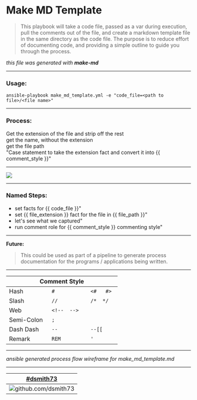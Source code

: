  # Make MD Template  
  
 > This playbook will take a code file, passed as a var during execution, pull the comments out of the file, and create a markdown template file in the same directory as the code file. The purpose is to reduce effort of documenting code, and providing a simple outline to guide you through the process.  
  
_this file was generated with_ ***make-md***  

---

 ### Usage:  
  
 `ansible-playbook make_md_template.yml -e "code_file=<path to file>/<file name>"`  

 ---   

 ### Process:  
  
 Get the extension of the file and strip off the rest   
 get the name, without the extension  
 get the file path  
 "Case statement to take the extension fact and convert it into {{ comment_style }}"  

---

[![](https://mermaid.ink/img/eyJjb2RlIjoiZ3JhcGggTFJcbiAgYTEoKG1ha2UtbWQueW1sKSkgLS0-IGEye3tcIkRldGVybWluZSBTdHlsZVwifX1cbiAgYTIgLS4tPiBiMShmYTpmYS1jb2RlIEhhc2gpXG4gIGEyIC0uLT4gYzEoZmE6ZmEtY29kZSBTbGFzaClcbiAgYTIgLS4tPiBkMShmYTpmYS1jb2RlIFNlbWlDb2wpXG4gIGEyIC0uLT4gZTEoZmE6ZmEtY29kZSBXZWIpXG4gIGEyIC0uLT4gZjEoZmE6ZmEtY29kZSBEYXNoRGFzaClcbiAgYTIgLS4tPiBnMShmYTpmYS1jb2RlIGV0Yy4uLilcblxuICBjMSAtLi0-IGEzXG4gIGUxIC0uLT4gYTNcbiAgZjEgLS4tPiBhM1xuICBnMSAtLi0-IGEzXG4gIGIxIC0uLT4gYTNcbiAgZDEgLS4tPiBhM1tbZXh0cmFjdCBjb21tZW50c11dXG5cbiAgYTMgLS0-IGE0W1tjcmVhdGUgLm1kXV0iLCJtZXJtYWlkIjp7InRoZW1lIjoiZm9yZXN0In0sInVwZGF0ZUVkaXRvciI6ZmFsc2V9)](https://mermaid-js.github.io/mermaid-live-editor/#/edit/eyJjb2RlIjoiZ3JhcGggTFJcbiAgYTEoKG1ha2UtbWQueW1sKSkgLS0-IGEye3tcIkRldGVybWluZSBTdHlsZVwifX1cbiAgYTIgLS4tPiBiMShmYTpmYS1jb2RlIEhhc2gpXG4gIGEyIC0uLT4gYzEoZmE6ZmEtY29kZSBTbGFzaClcbiAgYTIgLS4tPiBkMShmYTpmYS1jb2RlIFNlbWlDb2wpXG4gIGEyIC0uLT4gZTEoZmE6ZmEtY29kZSBXZWIpXG4gIGEyIC0uLT4gZjEoZmE6ZmEtY29kZSBEYXNoRGFzaClcbiAgYTIgLS4tPiBnMShmYTpmYS1jb2RlIGV0Yy4uLilcblxuICBjMSAtLi0-IGEzXG4gIGUxIC0uLT4gYTNcbiAgZjEgLS4tPiBhM1xuICBnMSAtLi0-IGEzXG4gIGIxIC0uLT4gYTNcbiAgZDEgLS4tPiBhM1tbZXh0cmFjdCBjb21tZW50c11dXG5cbiAgYTMgLS0-IGE0W1tjcmVhdGUgLm1kXV0iLCJtZXJtYWlkIjp7InRoZW1lIjoiZm9yZXN0In0sInVwZGF0ZUVkaXRvciI6ZmFsc2V9)  

--- 
  
### Named Steps:  
  
  * set facts for {{ code_file }}"  
  * set {{ file_extension }} fact for the file in {{ file_path }}"  
  * let's see what we captured"  
  * run comment role for {{ comment_style }} commenting style"  

---

**Future:**  
> This could be used as part of a pipeline to generate process documentation for the programs / applications being written.  

---

<table>
    <thead>
        <tr>
            <th colspan=3>Comment Style</th>
        </tr>
    </thead>
    <tbody>
        <tr>
            <td>Hash</td>
            <td><code> # </code></td>
            <td><code> <#   #> </code></td>
        </tr>
        <tr>
            <td>Slash</td>
            <td><code> // </code></td>
            <td><code> /*  */ </code></td>
        </tr>
        <tr>
            <td>Web</td>
            <td><code> &lt;!--  --> </code></td>
            <td><code> <meta> </code></td>
        </tr>
        <tr>
            <td>Semi-Colon</td>
            <td><code> ; </code></td>
            <td><code></code></td>
        </tr>
        <tr>
            <td>Dash Dash</td>
            <td><code> -- </code></td>
            <td><code> --[[ </code></td>
        </tr>
        <tr>
            <td>Remark</td>
            <td><code> REM </code></td>
            <td><code> ' </code></td>
        </tr>
    </tbody>
</table>

---

_ansible generated process flow wireframe for make_md_template.md_  

---

|[#dsmith73](https://github.com/dsmith73)|
| :---: |
|![github.com/dsmith73](https://avatars1.githubusercontent.com/u/44279121?s=60&u=7a933a33b51505f9d6435eeffae1c8156a47dc77&v=4 "github.com/dsmith73")  
